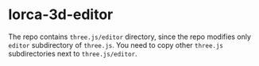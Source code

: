 # lorca-3d-editor

The repo contains `three.js/editor` directory, since the repo modifies only `editor` subdirectory of `three.js`. You need to copy other `three.js` subdirectories next to `three.js/editor`. 
